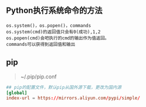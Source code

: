 ## Python执行系统命令的方法 
```
os.system()，os.popen()，commands
os.system(cmd)的返回值只会有0(成功),1,2
os.popen(cmd)会吧执行的cmd的输出作为值返回。
commands可以获得到返回值和输出
```
## pip
>~/.pip/pip.conf

```conf
## pip的配置文件，默认pip从国外源下载，更改为国内源
[global]
index-url = https://mirrors.aliyun.com/pypi/simple/
```
